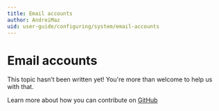 ```yaml
---
title: Email accounts
author: AndreiMaz
uid: user-guide/configuring/system/email-accounts
---
```

# Email accounts

This topic hasn’t been written yet! You're more than welcome to help us with that.

Learn more about how you can contribute on [GitHub](https://github.com/nopSolutions/nopCommerce-Docs/blob/master/CONTRIBUTING.md)